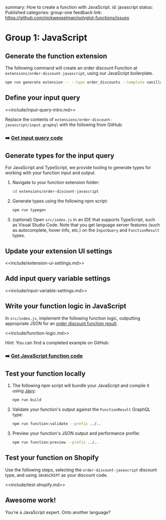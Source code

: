 summary: How to create a function with JavaScript.
id: javascript
status: Published
categories: group-one
feedback link: https://github.com/nickwesselman/polyglot-functions/issues

# Group 1: JavaScript

## Generate the function extension

The following command will create an order discount Function at `extensions/order-discount-javascript`, using our JavaScript boilerplate.

```bash
npm run generate extension -- --type order_discounts --template vanilla-js --name order-discount-javascript
```

## Define your input query

<<include/input-query-intro.md>>

Replace the contents of `extensions/order-discount-javascript/input.graphql` with the following from GitHub:

### ➡️ [Get input query code](https://github.com/nickwesselman/polyglot-functions/blob/main/app/extensions/order-discount-javascript/input.graphql)

## Generate types for the input query

For JavaScript and TypeScript, we provide tooling to generate types for working with your function input and output.

1. Navigate to your function extension folder:

    ```bash
    cd extensions/order-discount-javascript
    ```

1. Generate types using the following npm script:

    ```bash
    npm run typegen
    ```

1. (optional) Open `src/index.js` in an IDE that supports TypeScript, such as Visual Studio Code. Note that you get language server features (such as autocomplete, hover info, etc.) on the `InputQuery` and `FunctionResult` types.

## Update your extension UI settings

<<include/extension-ui-settings.md>>

## Add input query variable settings

<<include/input-variable-settings.md>>

## Write your function logic in JavaScript

In `src/index.js`, implement the following function logic, outputting appropriate JSON for an [order discount function result](https://shopify.dev/docs/api/functions/reference/order-discounts/graphql/functionresult).

<<include/function-logic.md>>

_Hint_: You can find a completed example on GitHub:

### ➡️ [Get JavaScript function code](https://github.com/nickwesselman/polyglot-functions/blob/main/app/extensions/order-discount-javascript/src/index.js)

## Test your function locally

1. The following npm script will bundle your JavaScript and compile it using [Javy](https://github.com/Shopify/javy):

    ```bash
    npm run build
    ```

1. Validate your function's output against the `FunctionResult` GraphQL type:

    ```bash
    npm run function:validate --prefix ../..
    ```

1. Preview your function's JSON output and performance profile:

    ```bash
    npm run function:preview --prefix ../.. 
    ```

## Test your function on Shopify

Use the following steps, selecting the `order-discount-javascript` discount type, and using `JAVASCRIPT` as your discount code.

<<include/test-shopify.md>>

## Awesome work!

You're a JavaScript expert. Onto another language?